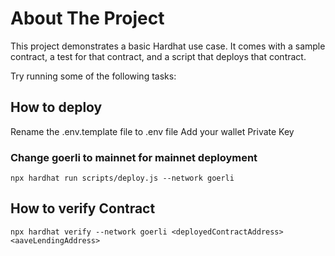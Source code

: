 # About The Project

This project demonstrates a basic Hardhat use case. It comes with a sample contract, a test for that contract, and a script that deploys that contract.

Try running some of the following tasks:
## How to deploy

Rename the .env.template file to .env file
Add your wallet Private Key

### Change goerli to mainnet for mainnet deployment
```
npx hardhat run scripts/deploy.js --network goerli
```
## How to verify Contract

```    
npx hardhat verify --network goerli <deployedContractAddress> <aaveLendingAddress>
```